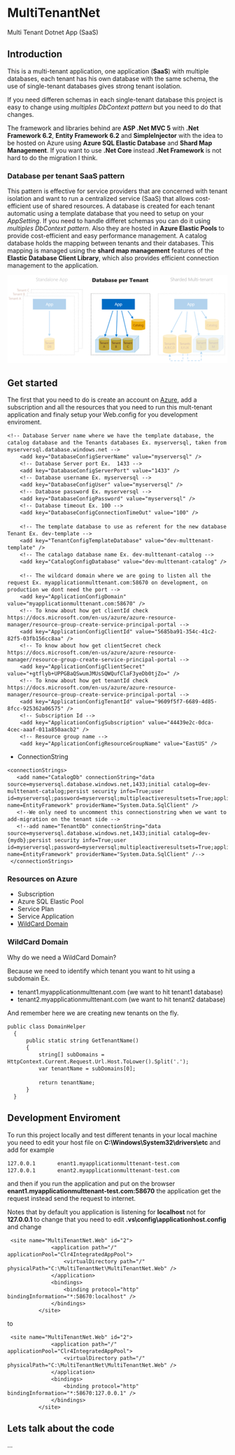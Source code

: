 # MultiTenantNet
Multi Tenant Dotnet App (SaaS)

## Introduction

This is a multi-tenant application, one application (**SaaS**) with multiple databases, each tenant has his own database with the same schema, the use of single-tenant databases gives strong tenant isolation.

If you need differen schemas in each single-tenant database this project is easy to change using *multiples DbContext pattern* but you need to do that changes.

The framework and libraries behind are **ASP .Net MVC 5** with **.Net Framework 6.2**, **Entity Framework 6.2** and **SimpleInjector** with the idea to be hosted on Azure using **Azure SQL Elastic Database** and **Shard Map Management**. If you want to use **.Net Core** instead **.Net Framework** is not hard to do the migration I think.

### Database per tenant SaaS pattern

This pattern is effective for service providers that are concerned with tenant isolation and want to run a centralized service (SaaS) that allows cost-efficient use of shared resources. A database is created for each tenant automatic using a template database that you need to setup on your *AppSetting*. If you need to handle differet schemas you can do it using *multiples DbContext pattern*. Also they are hosted in **Azure Elastic Pools** to provide cost-efficient and easy performance management. A catalog database holds the mapping between tenants and their databases. This mapping is managed using the **shard map management** features of the **Elastic Database Client Library**, which also provides efficient connection management to the application.

![Database per Tenant](./AppVersions.PNG)

## Get started 

The first that you need to do is create an account on [Azure](https://azure.microsoft.com/en-us/), add a subscription and all the resources that you need to run this mult-tenant application and finaly setup your Web.config for you development enviroment.

```
<!-- Database Server name where we have the template database, the catalog database and the Tenants databases Ex. myserversql, taken from myserversql.database.windows.net -->
    <add key="DatabaseConfigServerName" value="myserversql" />
    <!-- Database Server port Ex.  1433 -->
    <add key="DatabaseConfigServerPort" value="1433" />
    <!-- Database username Ex. myserversql -->
    <add key="DatabaseConfigUser" value="myserversql" />
    <!-- Database password Ex. myserversql -->
    <add key="DatabaseConfigPassword" value="myserversql" />
    <!-- Database timeout Ex. 100 -->
    <add key="DatabaseConfigConnectionTimeOut" value="100" />
    
    <!-- The template database to use as referent for the new database Tenant Ex. dev-template -->
    <add key="TenantConfigTemplateDatabase" value="dev-multtenant-template" />    
    <!-- The catalago database name Ex. dev-multtenant-catalog -->
    <add key="CatalogConfigDatabase" value="dev-multtenant-catalog" />
    
    <!-- The wildcard domain where we are going to listen all the request Ex. myapplicationmulttenant.com:58670 on development, on production we dont need the port -->
    <add key="ApplicationConfigDomain" value="myapplicationmulttenant.com:58670" />
    <!-- To know about how get clientId check https://docs.microsoft.com/en-us/azure/azure-resource-manager/resource-group-create-service-principal-portal -->
    <add key="ApplicationConfigClientId" value="5685ba91-354c-41c2-82f5-03fb156cc8aa" />
    <!-- To know about how get clientSecret check https://docs.microsoft.com/en-us/azure/azure-resource-manager/resource-group-create-service-principal-portal -->
    <add key="ApplicationConfigClientSecret" value="+gtflyb+UPPGBaQSwumJMUsSQWQufClaF3yeDb0tjZo=" />
    <!-- To know about how get tenantId check https://docs.microsoft.com/en-us/azure/azure-resource-manager/resource-group-create-service-principal-portal -->
    <add key="ApplicationConfigTenantId" value="9609f5f7-6689-4d85-8fcc-925362a06575" />
    <!-- Subscription Id -->
    <add key="ApplicationConfigSubscription" value="44439e2c-0dca-4cec-aaaf-011a850aacb2" />
    <!-- Resource group name -->
    <add key="ApplicationConfigResourceGroupName" value="EastUS" />
```

 - ConnectionString
 
 ```
 <connectionStrings>
    <add name="CatalogDb" connectionString="data source=myserversql.database.windows.net,1433;initial catalog=dev-multtenant-catalog;persist security info=True;user id=myserversql;password=myserversql;multipleactiveresultsets=True;application name=EntityFramework" providerName="System.Data.SqlClient" />
    <!--We only need to uncomment this connectionstring when we want to add-migration on the tenant side -->
    <!--add name="TenantDb" connectionString="data source=myserversql.database.windows.net,1433;initial catalog=dev-{mydb};persist security info=True;user id=myserversql;password=myserversql;multipleactiveresultsets=True;application name=EntityFramework" providerName="System.Data.SqlClient" /-->
  </connectionStrings>
 ```
### Resources on Azure

 - Subscription
 - Azure SQL Elastic Pool
 - Service Plan
 - Service Application
 - [WildCard Domain](https://azure.microsoft.com/en-us/blog/azure-websites-and-wildcard-domains/) 
 
 ### WildCard Domain
 
 Why do we need a WildCard Domain?
 
 Because we need to identify which tenant you want to hit using a subdomain Ex.
  - tenant1.myapplicationmulttenant.com (we want to hit tenant1 database)
  - tenant2.myapplicationmulttenant.com (we want to hit tenant2 database)
  
  And remember here we are creating new tenants on the fly.
  
  ```
  public class DomainHelper
    {
        public static string GetTenantName()
        {
            string[] subDomains = HttpContext.Current.Request.Url.Host.ToLower().Split('.');
            var tenantName = subDomains[0];

            return tenantName;
        }
    }
  ```
  
  ## Development Enviroment
  
  To run this project locally and test different tenants in your local machine you need to edit your host file on **C:\Windows\System32\drivers\etc** and add for example
  
  ```
  127.0.0.1       enant1.myapplicationmulttenant-test.com
  127.0.0.1       enant2.myapplicationmulttenant-test.com
  ```
  
  and then if you run the application and put on the browser **enant1.myapplicationmulttenant-test.com:58670** the application get the request instead send the request to internet. 

Notes that by default you application is listening for **localhost** not for **127.0.0.1** to change that you need to edit **.vs\config\applicationhost.config** and change
  ```
   <site name="MultiTenantNet.Web" id="2">
                <application path="/" applicationPool="Clr4IntegratedAppPool">
                    <virtualDirectory path="/" physicalPath="C:\MultiTenantNet\MultiTenantNet.Web" />
                </application>
                <bindings>
                    <binding protocol="http" bindingInformation="*:58670:localhost" />
                </bindings>
            </site>
  ```
  to
  ```
   <site name="MultiTenantNet.Web" id="2">
                <application path="/" applicationPool="Clr4IntegratedAppPool">
                    <virtualDirectory path="/" physicalPath="C:\MultiTenantNet\MultiTenantNet.Web" />
                </application>
                <bindings>
                    <binding protocol="http" bindingInformation="*:58670:127.0.0.1" />
                </bindings>
            </site>
  ```
  
  ## Lets talk about the code
  
  ...
  
